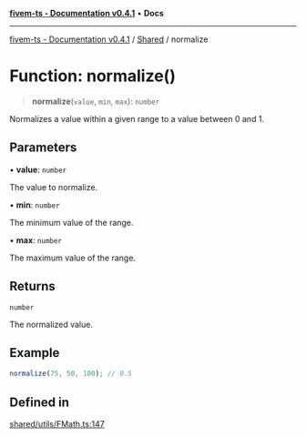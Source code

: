 [**fivem-ts - Documentation v0.4.1**](../../../README.md) • **Docs**

***

[fivem-ts - Documentation v0.4.1](../../../README.md) / [Shared](../README.md) / normalize

# Function: normalize()

> **normalize**(`value`, `min`, `max`): `number`

Normalizes a value within a given range to a value between 0 and 1.

## Parameters

• **value**: `number`

The value to normalize.

• **min**: `number`

The minimum value of the range.

• **max**: `number`

The maximum value of the range.

## Returns

`number`

The normalized value.

## Example

```ts
normalize(75, 50, 100); // 0.5
```

## Defined in

[shared/utils/FMath.ts:147](https://github.com/Purpose-Dev/fivem-ts/blob/main/src/shared/utils/FMath.ts#L147)

